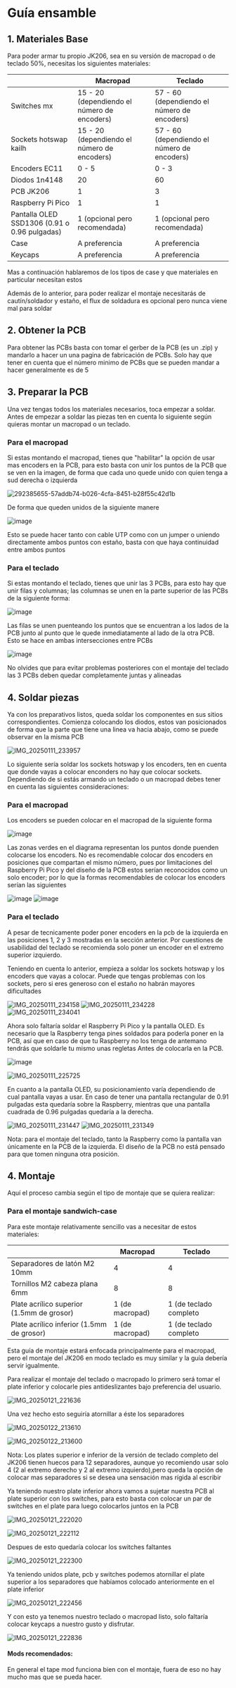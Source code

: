 
<h1 align="Left"> Guía ensamble </h1>

<h2 align="Left"> 1. Materiales Base</h2>

Para poder armar tu propio JK206, sea en su versión de macropad o de teclado 50%, necesitas los siguientes materiales:

|                           | Macropad                                    | Teclado                                     |
| ------------------------- | ------------------------------------------- | ------------------------------------------- |
| Switches mx               | 15 - 20 (dependiendo el número de encoders) | 57 - 60 (dependiendo el número de encoders) |
| Sockets hotswap kailh     | 15 - 20 (dependiendo el número de encoders) | 57 - 60 (dependiendo el número de encoders) |
| Encoders EC11             | 0 - 5                                       | 0 - 3                                       |
| Diodos 1n4148             | 20                                          | 60                                          |
| PCB JK206                 | 1                                           | 3                                           |
| Raspberry Pi Pico         | 1                                           | 1                                           |
| Pantalla OLED SSD1306 (0.91 o 0.96 pulgadas)  | 1 (opcional pero recomendada)               | 1 (opcional pero recomendada)               |
| Case                      | A preferencia                               | A preferencia                               |
| Keycaps                   | A preferencia                               | A preferencia                               |

Mas a continuación hablaremos de los tipos de case y que materiales en particular necesitan estos

Además de lo anterior, para poder realizar el montaje necesitarás de cautín/soldador y estaño, el flux de soldadura es opcional pero nunca viene mal para soldar

<h2 align="Left"> 2. Obtener la PCB </h2>

Para obtener las PCBs basta con tomar el gerber de la PCB (es un .zip) y mandarlo a hacer un una pagina de fabricación de PCBs. Solo hay que tener en cuenta que el número minimo de PCBs que se pueden mandar a hacer generalmente es de 5

<h2 align="Left"> 3. Preparar la PCB </h2>

Una vez tengas todos los materiales necesarios, toca empezar a soldar. Antes de empezar a soldar las piezas ten en cuenta lo siguiente según quieras montar un macropad o un teclado.

<h3 align="Left"> Para el macropad </h3>

Si estas montando el macropad, tienes que "habilitar" la opción de usar mas encoders en la PCB, para esto basta con unir los puntos de la PCB que se ven en la imagen, de forma que cada uno quede unido con quien tenga a sud derecha o izquierda

![292385655-57addb74-b026-4cfa-8451-b28f55c42d1b](https://github.com/JhonatanFerrer/JK206/assets/111335841/2189e91f-a64e-4447-abd9-0322da5fcc75)



De forma que queden unidos de la siguiente manere

![image](https://github.com/JhonatanFerrer/JK206/assets/111335841/20f61c4c-638f-4485-a3b4-19ebd36d7ff5)

Esto se puede hacer tanto con cable UTP como con un jumper o uniendo directamente ambos puntos con estaño, basta con que haya continuidad entre ambos puntos

<h3 align="Left"> Para el teclado </h3>

Si estas montando el teclado, tienes que unir las 3 PCBs, para esto hay que unir filas y columnas; las columnas se unen en la parte superior de las PCBs de la siguiente forma:


![image](https://github.com/JhonatanFerrer/JK206/assets/111335841/8d986f73-baac-420b-a798-1e904f3f9116)

Las filas se unen puenteando los puntos que se encuentran a los lados de la PCB junto al punto que le quede inmediatamente al lado de la otra PCB. Esto se hace en ambas intersecciones entre PCBs

![image](https://github.com/JhonatanFerrer/JK206/assets/111335841/734ff414-ec16-4648-906f-d32c0567a64a)

No olvides que para evitar problemas posteriores con el montaje del teclado las 3 PCBs deben quedar completamente juntas y alineadas


<h2 align="Left"> 4. Soldar piezas </h2>

Ya con los preparativos listos, queda soldar los componentes en sus sitios correspondientes. Comienza colocando los diodos, estos van posicionados de forma que la parte que tiene una linea va hacia abajo, como se puede observar en la misma PCB

![IMG_20250111_233957](https://github.com/user-attachments/assets/0deebb8a-1d8a-4c98-a9b5-f40d03befae3)

Lo siguiente sería soldar los sockets hotswap y los encoders, ten en cuenta que donde vayas a colocar enconders no hay que colocar sockets. Dependiendo de si estás armando un teclado o un macropad debes tener en cuenta las siguientes consideraciones:

<h3 align="Left"> Para el macropad </h3>

Los encoders se pueden colocar en el macropad de la siguiente forma

![image](https://github.com/JhonatanFerrer/JK206/assets/111335841/261219ae-7fc7-40b2-8a4f-46c7caaa28a1)

Las zonas verdes en el diagrama representan los puntos donde puenden colocarse los encoders. No es recomendable colocar dos encoders en posiciones que compartan el mismo número, pues por limitaciones del Raspberry Pi Pico y del diseño de la PCB estos serían reconocidos como un solo encoder; por lo que la formas recomendables de colocar los encoders serían las siguientes


![image](https://github.com/JhonatanFerrer/JK206/assets/111335841/15c20124-f5a1-4b04-b754-f72da8c0276f)
![image](https://github.com/JhonatanFerrer/JK206/assets/111335841/4c740b88-ffe2-471d-b411-18dfd2f6fb84)

<h3 align="Left"> Para el teclado </h3>

A pesar de tecnicamente poder poner encoders en la pcb de la izquierda en las posiciones 1, 2 y 3 mostradas en la sección anterior. Por cuestiones de usabilidad del teclado se recomienda solo poner un encoder en el extremo superior izquierdo.

Teniendo en cuenta lo anterior, empieza a soldar los sockets hotswap y los encoders que vayas a colocar. Puede que tengas problemas con los sockets, pero si eres generoso con el estaño no habrán mayores dificultades

![IMG_20250111_234158](https://github.com/user-attachments/assets/2b18d638-62e7-41cd-bf09-768f42581df7)
![IMG_20250111_234228](https://github.com/user-attachments/assets/5e3aa1e8-e9ce-46b1-a27d-408516879857)
![IMG_20250111_234041](https://github.com/user-attachments/assets/7c991923-5355-49ad-b558-d8e15f57497c)

Ahora solo faltaría soldar el Raspberry Pi Pico y la pantalla OLED. Es necesario que la Raspberry tenga pines soldados para poderla poner en la PCB, así que en caso de que tu Raspberry no los tenga de antemano tendrás que soldarle tu mismo unas regletas Antes de colocarla en la PCB.


![image](https://github.com/JhonatanFerrer/JK206/assets/111335841/e1d4df5e-f2e3-4f1a-a8f8-0bd331d9776c)

![IMG_20250111_225725](https://github.com/user-attachments/assets/9943f2f9-16a2-4e09-a465-cdd6062bb180)


En cuanto a la pantalla OLED, su posicionamiento varía dependiendo de cual pantalla vayas a usar. En caso de tener una pantalla rectangular de 0.91 pulgadas esta quedaría sobre la Raspberry, mientras que una pantalla cuadrada de 0.96 pulgadas quedaría a la derecha.

![IMG_20250111_231447](https://github.com/user-attachments/assets/ea0b8b9f-d76f-4f5e-8f8c-35bf3330b7b8)
![IMG_20250111_231349](https://github.com/user-attachments/assets/3840b839-e131-4758-8a00-a087cf327e41)


Nota: para el montaje del teclado, tanto la Raspberry como la pantalla van únicamente en la PCB de la izquierda. El diseño de la PCB no está pensado para que tomen ninguna otra posición.

<h2 align="Left"> 4. Montaje </h2>

Aquí el proceso cambia según el tipo de montaje que se quiera realizar:

<h3 align="Left"> Para el montaje sandwich-case </h3>

Para este montaje relativamente sencillo vas a necesitar de estos materiales:

|                           | Macropad                                    | Teclado                                     |
| ------------------------- | ------------------------------------------- | ------------------------------------------- |
| Separadores de latón M2 10mm| 4                                         | 4                                           |
| Tornillos M2 cabeza plana 6mm| 8                                        | 8                                           |
| Plate acrílico superior (1.5mm de grosor)   | 1 (de macropad)                             | 1 (de teclado completo                      |
| Plate acrílico inferior (1.5mm de grosor)   | 1 (de macropad)                             | 1 (de teclado completo                      |

Esta guía de montaje estará enfocada principalmente para el macropad, pero el montaje del JK206 en modo teclado es muy similar y la guía debería servir igualmente.

Para realizar el montaje del teclado o macropado lo primero será tomar el plate inferior y colocarle pies antideslizantes bajo preferencia del usuario.

![IMG_20250121_221636](https://github.com/user-attachments/assets/42427d16-c144-42f8-98af-191288188648)


Una vez hecho esto seguiría atornillar a éste los separadores

![IMG_20250122_213610](https://github.com/user-attachments/assets/f56cbecc-82e8-456f-b305-00ac5f930a01)

![IMG_20250122_213600](https://github.com/user-attachments/assets/be4fccbe-bb4c-45c6-b4b4-591005383395)


Nota: Los plates superior e inferior de la versión de teclado completo del JK206 tienen huecos para 12 separadores, aunque yo recomiendo usar solo 4 (2 al extremo derecho y 2 al extremo izquierdo),pero queda la opción de colocar mas separadores si se desea una sensación mas rígida al escribir

Ya teniendo nuestro plate inferior ahora vamos a sujetar nuestra PCB al plate superior con los switches, para esto basta con colocar un par de switches en el plate para luego colocarlos juntos en la PCB

![IMG_20250121_222020](https://github.com/user-attachments/assets/b1b5b28b-8e55-47af-9ecc-ea8817459f2a)

![IMG_20250121_222112](https://github.com/user-attachments/assets/64c44b68-a08f-4113-85d3-3a0e4d27aa3d)

Despues de esto quedaría colocar los switches faltantes

![IMG_20250121_222300](https://github.com/user-attachments/assets/a2773ded-38ee-4008-80bd-7a5d7aeb76ee)

Ya teniendo unidos plate, pcb y switches podemos atornillar el plate superior a los separadores que habíamos colocado anteriormente en el plate inferior

![IMG_20250121_222456](https://github.com/user-attachments/assets/43fd86f2-b0a6-45bd-934f-476f111d68de)

Y con esto ya tenemos nuestro teclado o macropad listo, solo faltaría colocar keycaps a nuestro gusto y disfrutar.

![IMG_20250121_222836](https://github.com/user-attachments/assets/a5e6be41-453b-48a2-ab99-7aa1fcc90356)

<h4 align="Left"> Mods recomendados: </h4>
En general el tape mod funciona bien con el montaje, fuera de eso no hay mucho mas que se pueda hacer.
